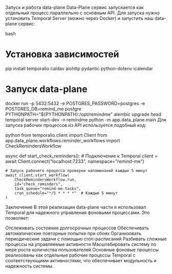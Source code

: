 Запуск и работа data-plane
Data-Plane сервис запускается как отдельный процесс параллельно с основным API. Для запуска нужно установить Temporal Server (можно через Docker) и запустить наш data-plane сервис:

bash
# Установка зависимостей
pip install temporalio caldav aiohttp pydantic python-dotenv icalendar

# Запуск data-plane
docker run -p 5432:5432 -e POSTGRES_PASSWORD=postgres -e POSTGRES_DB=remind_me postgre
PYTHONPATH="${PYTHONPATH}:/opt/remindme" alembic upgrade head
temporal server start-dev -n remindme
python -m app.data_plane.main
Для запуска рабочих процессов из API используется подобный код:

python
from temporalio.client import Client
from app.data_plane.workflows.reminder_workflows import CheckRemindersWorkflow

async def start_check_reminders():
    # Подключение к Temporal
    client = await Client.connect("localhost:7233", namespace="remind-me")
    
    # Запуск рабочего процесса проверки напоминаний каждые 5 минут
    await client.start_workflow(
        CheckRemindersWorkflow.run,
        id="check_reminders",
        task_queue="remind-me-tasks",
        cron_schedule="*/5 * * * *"  # Каждые 5 минут
    )
Заключение
В этой реализации data-plane части я использовал Temporal для надежного управления фоновыми процессами. Это позволяет:

Отслеживать состояние долгосрочных процессов
Обеспечивать автоматические повторные попытки при сбоях
Организовать периодические задачи с помощью cron-расписаний
Разбивать сложные процессы на управляемые активности
Масштабировать систему по мере роста количества пользователей
Основные фоновые процессы реализованы как отдельные рабочие процессы Temporal с соответствующими активностями, что обеспечивает модульность и надежность системы.